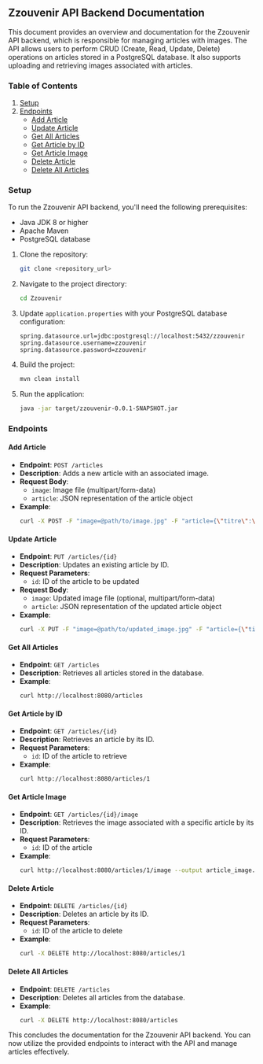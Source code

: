 ## Zzouvenir API Backend Documentation

This document provides an overview and documentation for the Zzouvenir API backend, which is responsible for managing articles with images. The API allows users to perform CRUD (Create, Read, Update, Delete) operations on articles stored in a PostgreSQL database. It also supports uploading and retrieving images associated with articles.

### Table of Contents
1. [Setup](#setup)
2. [Endpoints](#endpoints)
    - [Add Article](#add-article)
    - [Update Article](#update-article)
    - [Get All Articles](#get-all-articles)
    - [Get Article by ID](#get-article-by-id)
    - [Get Article Image](#get-article-image)
    - [Delete Article](#delete-article)
    - [Delete All Articles](#delete-all-articles)

### Setup <a name="setup"></a>

To run the Zzouvenir API backend, you'll need the following prerequisites:
- Java JDK 8 or higher
- Apache Maven
- PostgreSQL database

1. Clone the repository:
   ```bash
   git clone <repository_url>
   ```

2. Navigate to the project directory:
   ```bash
   cd Zzouvenir
   ```

3. Update `application.properties` with your PostgreSQL database configuration:
   ```properties
   spring.datasource.url=jdbc:postgresql://localhost:5432/zzouvenir
   spring.datasource.username=zzouvenir
   spring.datasource.password=zzouvenir
   ```

4. Build the project:
   ```bash
   mvn clean install
   ```

5. Run the application:
   ```bash
   java -jar target/zzouvenir-0.0.1-SNAPSHOT.jar
   ```

### Endpoints <a name="endpoints"></a>

#### Add Article <a name="add-article"></a>

- **Endpoint**: `POST /articles`
- **Description**: Adds a new article with an associated image.
- **Request Body**:
  - `image`: Image file (multipart/form-data)
  - `article`: JSON representation of the article object
- **Example**:
  ```bash
  curl -X POST -F "image=@path/to/image.jpg" -F "article={\"titre\":\"Example Title\",\"prix\":10.99,\"comment\":\"Example Comment\",\"ordre\":1}" http://localhost:8080/articles
  ```

#### Update Article <a name="update-article"></a>

- **Endpoint**: `PUT /articles/{id}`
- **Description**: Updates an existing article by ID.
- **Request Parameters**:
  - `id`: ID of the article to be updated
- **Request Body**:
  - `image`: Updated image file (optional, multipart/form-data)
  - `article`: JSON representation of the updated article object
- **Example**:
  ```bash
  curl -X PUT -F "image=@path/to/updated_image.jpg" -F "article={\"titre\":\"Updated Title\",\"prix\":15.99,\"comment\":\"Updated Comment\",\"ordre\":2}" http://localhost:8080/articles/1
  ```

#### Get All Articles <a name="get-all-articles"></a>

- **Endpoint**: `GET /articles`
- **Description**: Retrieves all articles stored in the database.
- **Example**:
  ```bash
  curl http://localhost:8080/articles
  ```

#### Get Article by ID <a name="get-article-by-id"></a>

- **Endpoint**: `GET /articles/{id}`
- **Description**: Retrieves an article by its ID.
- **Request Parameters**:
  - `id`: ID of the article to retrieve
- **Example**:
  ```bash
  curl http://localhost:8080/articles/1
  ```

#### Get Article Image <a name="get-article-image"></a>

- **Endpoint**: `GET /articles/{id}/image`
- **Description**: Retrieves the image associated with a specific article by its ID.
- **Request Parameters**:
  - `id`: ID of the article
- **Example**:
  ```bash
  curl http://localhost:8080/articles/1/image --output article_image.jpg
  ```

#### Delete Article <a name="delete-article"></a>

- **Endpoint**: `DELETE /articles/{id}`
- **Description**: Deletes an article by its ID.
- **Request Parameters**:
  - `id`: ID of the article to delete
- **Example**:
  ```bash
  curl -X DELETE http://localhost:8080/articles/1
  ```

#### Delete All Articles <a name="delete-all-articles"></a>

- **Endpoint**: `DELETE /articles`
- **Description**: Deletes all articles from the database.
- **Example**:
  ```bash
  curl -X DELETE http://localhost:8080/articles
  ```

This concludes the documentation for the Zzouvenir API backend. You can now utilize the provided endpoints to interact with the API and manage articles effectively.